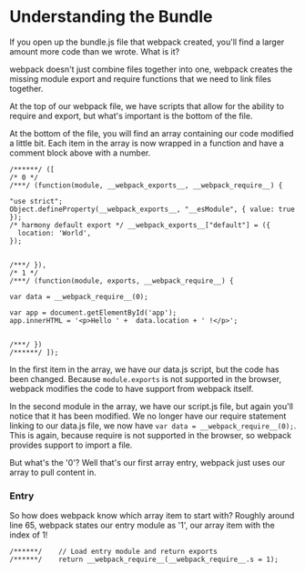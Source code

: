 # Understanding the Bundle

If you open up the bundle.js file that webpack created, you'll find a larger amount more code than we wrote. What is it?

webpack doesn't just combine files together into one, webpack creates the missing module export and require functions that we need to link files together.

At the top of our webpack file, we have scripts that allow for the ability to require and export, but what's important is the bottom of the file.

At the bottom of the file, you will find an array containing our code modified a little bit. Each item in the array is now wrapped in a function and have a comment block above with a number.

```
/******/ ([
/* 0 */
/***/ (function(module, __webpack_exports__, __webpack_require__) {

"use strict";
Object.defineProperty(__webpack_exports__, "__esModule", { value: true });
/* harmony default export */ __webpack_exports__["default"] = ({
  location: 'World',
});


/***/ }),
/* 1 */
/***/ (function(module, exports, __webpack_require__) {

var data = __webpack_require__(0);

var app = document.getElementById('app');
app.innerHTML = '<p>Hello ' +  data.location + ' !</p>';


/***/ })
/******/ ]);
```

In the first item in the array, we have our data.js script, but the code has been changed. Because `module.exports` is not supported in the browser, webpack modifies the code to have support from webpack itself.

In the second module in the array, we have our script.js file, but again you'll notice that it has been modified. We no longer have our require statement linking to our data.js file, we now have `var data = __webpack_require__(0);`. This is again, because require is not supported in the browser, so webpack provides support to import a file.

But what's the '0'? Well that's our first array entry, webpack just uses our array to pull content in.

### Entry
So how does webpack know which array item to start with? Roughly around line 65, webpack states our entry module as '1', our array item with the index of 1!

```
/******/ 	// Load entry module and return exports
/******/ 	return __webpack_require__(__webpack_require__.s = 1);
```
